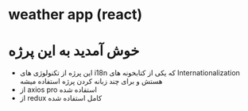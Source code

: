 # weather app (react)

<h1>خوش آمدید به این پرژه</h1>

<ul>
  <li>این پرژه از تکنولوژی های i18n که یکی از کتابخونه های Internationalization هستش و برای چند زبانه کردن پرژه استفاده میشه</li>
   <li>از axios pro استفاده شده</li>
   <li>از redux کامل استفاده شده</li>
</ul>
